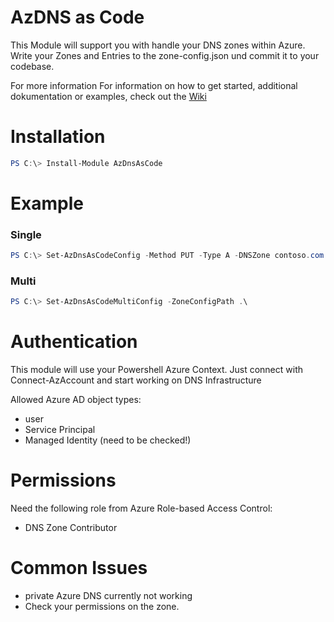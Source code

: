 ﻿# AzDNS as Code 

This Module will support you with handle your DNS zones within Azure. Write your Zones and Entries to the zone-config.json und commit it to your codebase.  

For more information For information on how to get started, additional dokumentation or examples, check out the [Wiki](https://github.com/timsto/AzDnsAsCode/wiki)


# Installation
```powershell 
PS C:\> Install-Module AzDnsAsCode 
```
# Example 
### Single 
```powershell 
PS C:\> Set-AzDnsAsCodeConfig -Method PUT -Type A -DNSZone contoso.com -Domain api -TTL 3600 -Target 127.0.0.1
```

### Multi
```powershell 
PS C:\> Set-AzDnsAsCodeMultiConfig -ZoneConfigPath .\
```



# Authentication
This module will use your Powershell Azure Context. Just connect with Connect-AzAccount and start working on DNS Infrastructure

Allowed Azure AD object types: 
  - user
  - Service Principal
  - Managed Identity (need to be checked!)

# Permissions
Need the following role from Azure Role-based Access Control: 
- DNS Zone Contributor
# Common Issues
- private Azure DNS currently not working
- Check your permissions on the zone. 